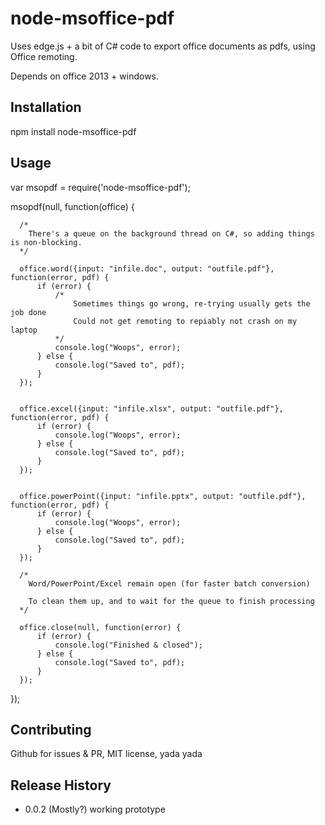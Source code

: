 node-msoffice-pdf
=================

Uses edge.js + a bit of C# code to export office documents
as pdfs, using Office remoting.

Depends on office 2013 + windows.

## Installation

   npm install node-msoffice-pdf
  
## Usage

   var msopdf = require('node-msoffice-pdf');
   
   msopdf(null, function(office) { 
   
      /*
        There's a queue on the background thread on C#, so adding things is non-blocking.
      */
      
      office.word({input: "infile.doc", output: "outfile.pdf"}, function(error, pdf) {
          if (error) {
              /* 
                  Sometimes things go wrong, re-trying usually gets the job done
                  Could not get remoting to repiably not crash on my laptop
              */
              console.log("Woops", error);
          } else {
              console.log("Saved to", pdf);
          }
      });
      
      
      office.excel({input: "infile.xlsx", output: "outfile.pdf"}, function(error, pdf) {
          if (error) {
              console.log("Woops", error);
          } else {
              console.log("Saved to", pdf);
          }
      });
      
      
      office.powerPoint({input: "infile.pptx", output: "outfile.pdf"}, function(error, pdf) {
          if (error) {
              console.log("Woops", error);
          } else {
              console.log("Saved to", pdf);
          }
      });
      
      /*
        Word/PowerPoint/Excel remain open (for faster batch conversion)
        
        To clean them up, and to wait for the queue to finish processing
      */
      
      office.close(null, function(error) {
          if (error) {
              console.log("Finished & closed");
          } else {
              console.log("Saved to", pdf);
          }
      });
   });
   
   
## Contributing

  Github for issues & PR, MIT license, yada yada
  
## Release History

* 0.0.2 (Mostly?) working prototype